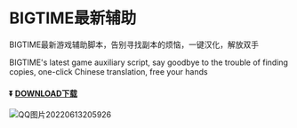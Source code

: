 # BIGTIME最新辅助

BIGTIME最新游戏辅助脚本，告别寻找副本的烦恼，一键汉化，解放双手

BIGTIME's latest game auxiliary script, say goodbye to the trouble of finding copies, one-click Chinese translation, free your hands
#### :arrow_double_down: [DOWNLOAD下载](https://github.com/Auxiliary11/DOWN/raw/main/BIGTIME.zip)
![QQ图片20220613205926](https://user-images.githubusercontent.com/107411957/173359414-ef739d5b-89ba-4265-aecb-fc44fbeebef4.png)

